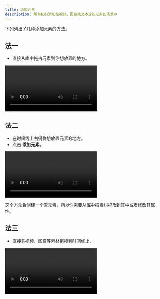 ```yaml
---
title: 添加元素
description: 解释如何添加如视频、图像或文本这些元素到场景中
---
```


下列列出了几种添加元素的方法。

## 法一
- 直接从库中拖拽元素到你想放置的地方。

![](_images/4.add-element/timeline-drag-and-drop.mp4)

## 法二
- 在时间线上右键你想放置元素的地方。
- 点击 __添加元素__。

![](_images/4.add-element/timeline-right-click.mp4)

这个方法会创建一个空元素，所以你需要从库中把素材拖放到其中或者修改其属性。

## 法三
- 直接将视频、图像等素材拖拽到时间线上.

![](_images/4.add-element/file-drag-and-drop.mp4)
